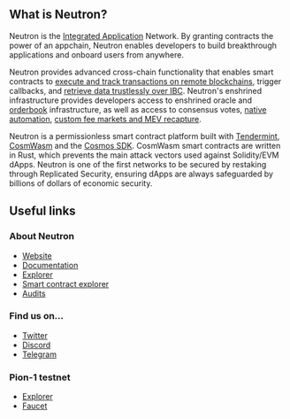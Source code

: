 ## What is Neutron?
Neutron is the [Integrated Application](https://blog.neutron.org/neutron-the-integrated-application-network-2944b2e2cade) Network. 
By granting contracts the power of an appchain, Neutron enables developers to build breakthrough applications and onboard users from anywhere.

Neutron provides advanced cross-chain functionality that enables smart contracts to [execute and track transactions on remote blockchains](https://docs.neutron.org/neutron/modules/interchain-txs/overview), trigger callbacks, and [retrieve data trustlessly over IBC](https://docs.neutron.org/neutron/modules/interchain-queries/overview). Neutron's enshrined infrastructure provides developers access to enshrined oracle and [orderbook](https://docs.neutron.org/neutron/modules/dex/overview/) infrastructure, as well as access to consensus votes, [native automation](https://docs.neutron.org/neutron/modules/cron/overview), [custom fee markets and MEV recapture](https://docs.neutron.org/neutron/modules/3rdparty/skip/block-sdk/overview). 

Neutron is a permissionless smart contract platform built with [Tendermint](https://docs.tendermint.com/), [CosmWasm](https://book.cosmwasm.com/) and the [Cosmos SDK](https://docs.cosmos.network/). CosmWasm smart contracts are written in Rust, which prevents the main attack vectors used against Solidity/EVM dApps. Neutron is one of the first networks to be secured by restaking through Replicated Security, ensuring dApps are always safeguarded by billions of dollars of economic security. 

## Useful links

### About Neutron

- [Website](https://neutron.org/)
- [Documentation](https://docs.neutron.org/)
- [Explorer](https://www.mintscan.io/neutron)
- [Smart contract explorer](https://neutron.celat.one/neutron-1)
- [Audits](https://github.com/neutron-org/audits)

### Find us on...

- [Twitter](https://twitter.com/Neutron_org)
- [Discord](https://discord.gg/r82yeMu9Rf)
- [Telegram](https://t.me/+b9f8m8iybLdhYjE9)

### Pion-1 testnet

- [Explorer](https://www.mintscan.io/neutron-testnet/)
- [Faucet](https://t.me/+FGa-DRDABrZjMmFi)
